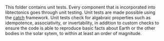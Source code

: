 This folder contains unit tests. Every component that is incorporated into libtectonics goes through unit testing. Unit tests are made possible using the [catch](https://github.com/catchorg/Catch2) framework. Unit tests check for algabraic properties such as idempotence, associativity, or invertability, in addition to custom checks to ensure the code is able to reproduce basic facts about Earth or the other bodies in the solar sytem, to within at least an order of magnitude. 